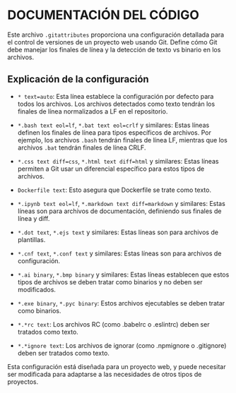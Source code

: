 # DOCUMENTACIÓN DEL CÓDIGO

Este archivo `.gitattributes` proporciona una configuración detallada para el control de versiones de un proyecto web usando Git. Define cómo Git debe manejar los finales de línea y la detección de texto vs binario en los archivos. 

## Explicación de la configuración

- `* text=auto`: Esta línea establece la configuración por defecto para todos los archivos. Los archivos detectados como texto tendrán los finales de línea normalizados a LF en el repositorio.

- `*.bash text eol=lf`, `*.bat text eol=crlf` y similares: Estas líneas definen los finales de línea para tipos específicos de archivos. Por ejemplo, los archivos `.bash` tendrán finales de línea LF, mientras que los archivos `.bat` tendrán finales de línea CRLF.

- `*.css text diff=css`, `*.html text diff=html` y similares: Estas líneas permiten a Git usar un diferencial específico para estos tipos de archivos.

- `Dockerfile text`: Esto asegura que Dockerfile se trate como texto.

- `*.ipynb text eol=lf`, `*.markdown text diff=markdown` y similares: Estas líneas son para archivos de documentación, definiendo sus finales de línea y diff.

- `*.dot text`, `*.ejs text` y similares: Estas líneas son para archivos de plantillas.

- `*.cnf text`, `*.conf text` y similares: Estas líneas son para archivos de configuración.

- `*.ai binary`, `*.bmp binary` y similares: Estas líneas establecen que estos tipos de archivos se deben tratar como binarios y no deben ser modificados.

- `*.exe binary`, `*.pyc binary`: Estos archivos ejecutables se deben tratar como binarios.

- `*.*rc text`: Los archivos RC (como .babelrc o .eslintrc) deben ser tratados como texto.

- `*.*ignore text`: Los archivos de ignorar (como .npmignore o .gitignore) deben ser tratados como texto.

Esta configuración está diseñada para un proyecto web, y puede necesitar ser modificada para adaptarse a las necesidades de otros tipos de proyectos.